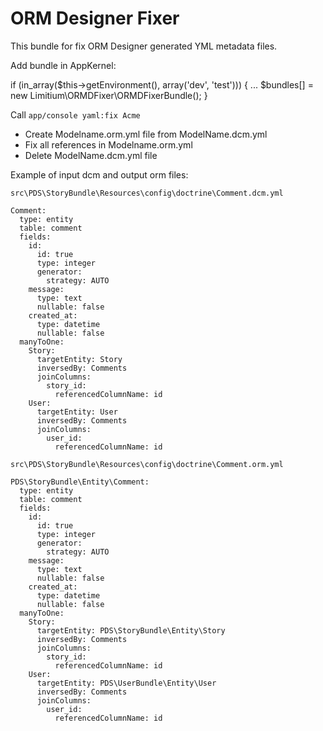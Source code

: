 ORM Designer Fixer
===
This bundle for fix ORM Designer generated YML metadata files.

Add bundle in AppKernel:

  if (in_array($this->getEnvironment(), array('dev', 'test'))) {
		...
		$bundles[] = new Limitium\ORMDFixer\ORMDFixerBundle();
	}

Call `app/console yaml:fix Acme`

- Create Modelname.orm.yml file from ModelName.dcm.yml
- Fix all references in Modelname.orm.yml
- Delete ModelName.dcm.yml file

Example of input dcm and output orm files:


``src\PDS\StoryBundle\Resources\config\doctrine\Comment.dcm.yml``

	Comment:
	  type: entity
	  table: comment
	  fields:
	    id:
	      id: true
	      type: integer
	      generator:
	        strategy: AUTO
	    message:
	      type: text
	      nullable: false
	    created_at:
	      type: datetime
	      nullable: false
	  manyToOne:
	    Story:
	      targetEntity: Story
	      inversedBy: Comments
	      joinColumns:
	        story_id:
	          referencedColumnName: id
	    User:
	      targetEntity: User
	      inversedBy: Comments
	      joinColumns:
	        user_id:
	          referencedColumnName: id 

``src\PDS\StoryBundle\Resources\config\doctrine\Comment.orm.yml``

	PDS\StoryBundle\Entity\Comment:
	  type: entity
	  table: comment
	  fields:
	    id:
	      id: true
	      type: integer
	      generator:
	        strategy: AUTO
	    message:
	      type: text
	      nullable: false
	    created_at:
	      type: datetime
	      nullable: false
	  manyToOne:
	    Story:
	      targetEntity: PDS\StoryBundle\Entity\Story
	      inversedBy: Comments
	      joinColumns:
	        story_id:
	          referencedColumnName: id
	    User:
	      targetEntity: PDS\UserBundle\Entity\User
	      inversedBy: Comments
	      joinColumns:
	        user_id:
	          referencedColumnName: id